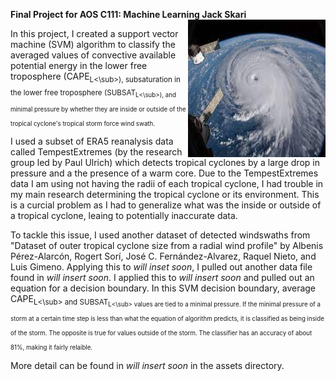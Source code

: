 **Final Project for AOS C111: Machine Learning Jack Skari** <img align="right" width="220" height="220" src="/assets/IMG/hurri.jpeg">

In this project, I created a support vector machine (SVM) algorithm to classify the averaged values of convective available potential energy in the lower free troposphere (CAPE<sub>L<\sub>), subsaturation in the lower free troposphere (SUBSAT<sub>L<\sub>), and minimal pressure by whether they are inside or outside of the tropical cyclone's tropical storm force wind swath.

I used a subset of ERA5 reanalysis data called TempestExtremes (by the research group led by Paul Ulrich) which detects tropical cyclones by a large drop in pressure and a the presence of a warm core. Due to the TempestExtremes data I am using not having the radii of each tropical cyclone, I had trouble in my main research determining the tropical cyclone or its environment. This is a curcial problem as I had to generalize what was the inside or outside of a tropical cyclone, leaing to potentially inaccurate data.

To tackle this issue, I used another dataset of detected windswaths from "Dataset of outer tropical cyclone size from a radial wind profile" by Albenis Pérez-Alarcón, Rogert Sorí, José C. Fernández-Alvarez, Raquel Nieto, and Luis Gimeno. Applying this to *will inset soon*, I pulled out another data file found in *will insert soon*. I applied this to *will insert soon* and pulled out an equation for a decision boundary. In this SVM decision boundary, average CAPE<sub>L<\sub> and SUBSAT<sub>L<\sub> values are tied to a minimal pressure. If the minimal pressure of a storm at a certain time step is less than what the equation of algorithm predicts, it is classified as being inside of the storm. The opposite is true for values outside of the storm. The classifier has an accuracy of about 81%, making it fairly relaible. 

More detail can be found in *will insert soon* in the assets directory.


